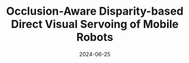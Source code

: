 ---
title: "Occlusion-Aware Disparity-based Direct Visual Servoing of Mobile Robots"
collection: publications
permalink: /publications/disp_visual_servo
excerpt: '\[[Paper](https://www.taylorfrancis.com/chapters/edit/10.1201/9781003343783-10/occlusion-aware-disparity-based-direct-visual-servoing-mobile-robots-xiule-fan-baris-fidan-soo-jeon)\] \[[Code](https://github.com/fanxiule/disparity_visual_servo)]'
date: 2024-06-25
venue: 'Measurements and Instrumentation for Machine Vision'
authors: Xiule Fan, Baris Fidan, Soo Jeon
---